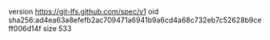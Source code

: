 version https://git-lfs.github.com/spec/v1
oid sha256:ad4ea63a8efefb2ac709471a6941b9a6cd4a68c732eb7c52628b9ceff006d14f
size 533
